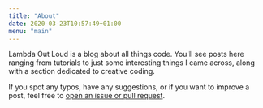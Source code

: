 ```yaml
---
title: "About"
date: 2020-03-23T10:57:49+01:00
menu: "main"
---
```


Lambda Out Loud is a blog about all things code. You'll see posts here ranging
from tutorials to just some interesting things I came across, along with a
section dedicated to creative coding.

If you spot any typos, have any suggestions, or if you want to improve a post,
feel free to [open an issue or pull
request](https://github.com/mark-gerarts/lambda-out-loud).
